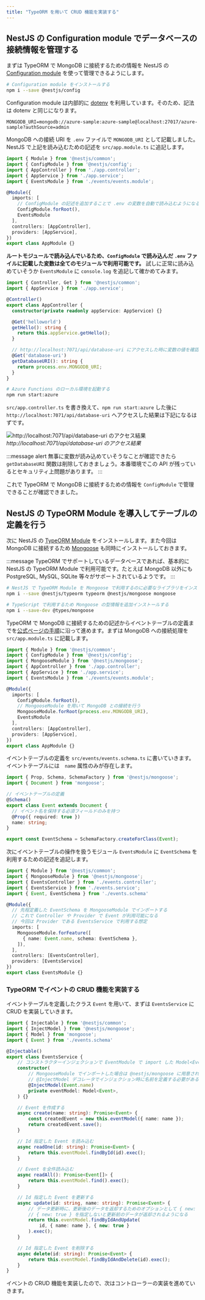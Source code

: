 ```yaml
---
title: "TypeORM を用いて CRUD 機能を実装する"
---
```


## NestJS の Configuration module でデータベースの接続情報を管理する

まずは TypeORM で MongoDB に接続するための情報を NestJS の [Configuration module](https://docs.nestjs.com/techniques/configuration) を使って管理できるようにします。

```bash
# Configuration module をインストールする
npm i --save @nestjs/config
```

Configuration module は内部的に [dotenv](https://github.com/motdotla/dotenv) を利用しています。そのため、記法は dotenv と同じになります。

```dotenv:.env
MONGODB_URI=mongodb://azure-sample:azure-sample@localhost:27017/azure-sample?authSource=admin
```

MongoDB への接続 URI を `.env` ファイルで `MONGODB_URI` として記載しました。NestJS で上記を読み込むための記述を `src/app.module.ts` に追記します。

```typescript:src/app.module.ts
import { Module } from '@nestjs/common';
import { ConfigModule } from '@nestjs/config';
import { AppController } from './app.controller';
import { AppService } from './app.service';
import { EventsModule } from './events/events.module';

@Module({
  imports: [
    // ConfigModule の記述を追加することで .env の変数を自動で読み込むようになる
    ConfigModule.forRoot(),
    EventsModule
  ],
  controllers: [AppController],
  providers: [AppService],
})
export class AppModule {}
```

**ルートモジュールで読み込んでいるため、`ConfigModule` で読み込んだ `.env` ファイルに記載した変数は全てのモジュールで利用可能です。** 試しに正常に読み込めていそうか `EventsModule` に `console.log` を追記して確かめてみます。

```typescript:src/app.controller.ts
import { Controller, Get } from '@nestjs/common';
import { AppService } from './app.service';

@Controller()
export class AppController {
  constructor(private readonly appService: AppService) {}

  @Get('helloworld')
  getHello(): string {
    return this.appService.getHello();
  }

  // http://localhost:7071/api/database-uri にアクセスした時に変数の値を確認出来る API を追加
  @Get('database-uri')
  getDatabaseURI(): string {
    return process.env.MONGODB_URI;
  }
}
```

```bash
# Azure Functions のローカル環境を起動する
npm run start:azure
```

`src/app.controller.ts` を書き換えて、`npm run start:azure` した後に `http://localhost:7071/api/database-uri` へアクセスした結果は下記になるはずです。

![http://localhost:7071/api/database-uri のアクセス結果](https://i.gyazo.com/5023493e3c711e1fb5d9b089d9d9a658.png)
*http://localhost:7071/api/database-uri のアクセス結果*

:::message alert
無事に変数が読み込めていそうなことが確認できたら `getDatabaseURI` 関数は削除しておきましょう。本番環境でこの API が残っているとセキュリティ上問題があります。
:::

これで TypeORM で MongoDB に接続するための情報を `ConfigModule` で管理できることが確認できました。

## NestJS の TypeORM Module を導入してテーブルの定義を行う

次に NestJS の [TypeORM Module](https://github.com/nestjs/typeorm) をインストールします。また今回は MongoDB に接続するため [Mongoose](https://github.com/Automattic/mongoose) も同時にインストールしておきます。

:::message
TypeORM でサポートしているデータベースであれば、基本的に NestJS の TypeORM Module で利用可能です。たとえば MongoDB 以外にも PostgreSQL, MySQL, SQLite 等々がサポートされているようです。
:::

```bash
# NestJS で TypeORM Module を Mongoose で利用するのに必要なライブラリをインストールする
npm i --save @nestjs/typeorm typeorm @nestjs/mongoose mongoose

# TypeScript で利用するため Mongoose の型情報を追加インストールする
npm i --save-dev @types/mongoose
```

TypeORM で MongoDB に接続するための記述からイベントテーブルの定義までを[公式ページの手順](https://docs.nestjs.com/techniques/mongodb)に沿って進めます。まずは MongoDB への接続処理を `src/app.module.ts` に記載します。

```typescript:src/app.module.ts
import { Module } from '@nestjs/common';
import { ConfigModule } from '@nestjs/config';
import { MongooseModule } from '@nestjs/mongoose';
import { AppController } from './app.controller';
import { AppService } from './app.service';
import { EventsModule } from './events/events.module';

@Module({
  imports: [
    ConfigModule.forRoot(),
    // MongooseModule を用いて MongoDB との接続を行う
    MongooseModule.forRoot(process.env.MONGODB_URI),
    EventsModule
  ],
  controllers: [AppController],
  providers: [AppService],
})
export class AppModule {}
```

イベントテーブルの定義を `src/events/events.schema.ts` に書いていきます。イベントテーブルには　`name` 属性のみが存在します。

```typescript:src/events/events.schema.ts
import { Prop, Schema, SchemaFactory } from '@nestjs/mongoose';
import { Document } from 'mongoose';

// イベントテーブルの定義
@Schema()
export class Event extends Document {
  // イベント名を保持する必須フィールドのみを持つ
  @Prop({ required: true })
  name: string;
}

export const EventSchema = SchemaFactory.createForClass(Event);
```

次にイベントテーブルの操作を扱うモジュール `EventsModule` に `EventSchema` を利用するための記述を追記します。

```typescript:src/events/events.module.ts
import { Module } from '@nestjs/common';
import { MongooseModule } from '@nestjs/mongoose';
import { EventsController } from './events.controller';
import { EventsService } from './events.service';
import { Event, EventSchema } from './events.schema'

@Module({
  // 先程定義した EventSchema を MongooseModule でインポートする
  // これで Controller や Provider で Event が利用可能になる
  // 今回は Provider である EventsService で利用する想定
  imports: [
    MongooseModule.forFeature([
      { name: Event.name, schema: EventSchema },
    ]),
  ],
  controllers: [EventsController],
  providers: [EventsService]
})
export class EventsModule {}
```

### TypeORM でイベントの CRUD 機能を実装する

イベントテーブルを定義したクラス `Event` を用いて、まずは `EventsService` に CRUD を実装していきます。

```typescript:src/events/events.service.ts
import { Injectable } from '@nestjs/common';
import { InjectModel } from '@nestjs/mongoose';
import { Model } from 'mongoose';
import { Event } from './events.schema'

@Injectable()
export class EventsService {
    // コンストラクターインジェクションで EventModule で import した Model<Event> を生成する
    constructor(
        // MongooseModule でインポートした場合は @nestjs/mongoose に用意されている
        // @InjectModel デコレータでインジェクション時に名前を定義する必要がある
        @InjectModel(Event.name)
        private eventModel: Model<Event>,
    ) {}

    // Event を作成する
    async create(name: string): Promise<Event> {
        const createdEvent = new this.eventModel({ name: name });
        return createdEvent.save();
    }

    // Id 指定した Event を読み込む
    async readOne(id: string): Promise<Event> {
        return this.eventModel.findById(id).exec();
    }

    // Event を全件読み込む
    async readAll(): Promise<Event[]> {
        return this.eventModel.find().exec();
    }

    // Id 指定した Event を更新する
    async update(id: string, name: string): Promise<Event> {
        // データ更新時に、更新後のデータを返却するためのオプションとして { new: true } を指定する
        // { new: true } を指定しないと更新前のデータが返却されるようになる
        return this.eventModel.findByIdAndUpdate(
            id, { name: name }, { new: true }
        ).exec();
    }

    // Id 指定した Event を削除する
    async delete(id: string): Promise<Event> {
        return this.eventModel.findByIdAndDelete(id).exec();
    }
}
```

イベントの CRUD 機能を実装したので、次はコントローラーの実装を進めていきます。
